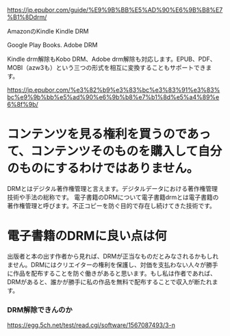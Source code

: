 https://jp.epubor.com/guide/%E9%9B%BB%E5%AD%90%E6%9B%B8%E7%B1%8Ddrm/

AmazonのKindle Kindle DRM

Google Play Books. Adobe DRM

Kindle drm解除もKobo DRM、Adobe drm解除も対応します。EPUB、PDF、MOBI（azw3も）という三つの形式を相互に変換することもサポートできます。

https://jp.epubor.com/%e3%82%b9%e3%83%bc%e3%83%91%e3%83%bc%e9%9b%bb%e5%ad%90%e6%9b%b8%e7%b1%8d%e5%a4%89%e6%8f%9b/

# コンテンツを見る権利を買うのであって、コンテンツそのものを購入して自分のものにするわけではありません。
DRMとはデジタル著作権管理と言えます。デジタルデータにおける著作権管理技術や手法の総称です。
電子書籍のDRMについて電子書籍drmとは電子書籍の著作権管理と呼びます。不正コピーを防ぐ目的で存在し続けてきた技術です。

# 電子書籍のDRMに良い点は何
出版者と本の出す作者から見れば、DRMが正当なものだとみなされるかもしれません。DRMにはクリエイターの権利を保護し、対価を支払わない人々が勝手に作品を配布することを防ぐ働きがあると思います。もし私は作者であれば、DRMがあると、誰かが勝手に私の作品を無料で配布することで収入が断たれます。

### DRM解除できんのか
https://egg.5ch.net/test/read.cgi/software/1567087493/3-n
